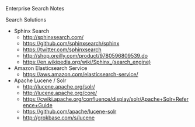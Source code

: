 Enterprise Search Notes


Search Solutions
* Sphinx Search
  * http://sphinxsearch.com/
  * https://github.com/sphinxsearch/sphinx
  * https://twitter.com/sphinxsearch
  * http://shop.oreilly.com/product/9780596809539.do
  * https://en.wikipedia.org/wiki/Sphinx_(search_engine)
* Amazon Elasticsearch Service
  * https://aws.amazon.com/elasticsearch-service/
* Apache Lucene / Solr
  * http://lucene.apache.org/solr/
  * http://lucene.apache.org/core/
  * https://cwiki.apache.org/confluence/display/solr/Apache+Solr+Reference+Guide
  * https://github.com/apache/lucene-solr
  * http://grokbase.com/s/lucene


